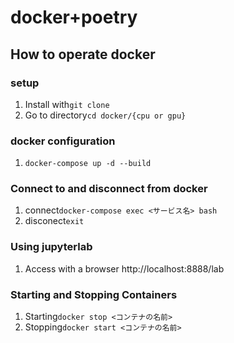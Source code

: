 # docker+poetry
## How to operate docker
### setup
1. Install with`git clone`
2. Go to directory`cd docker/{cpu or gpu}`
### docker configuration
1. `docker-compose up -d --build`
### Connect to and disconnect from docker
1. connect`docker-compose exec <サービス名> bash`
2. disconect`exit`
### Using jupyterlab
1. Access with a browser http://localhost:8888/lab
### Starting and Stopping Containers
1. Starting`docker stop <コンテナの名前>`
2. Stopping`docker start <コンテナの名前>`

